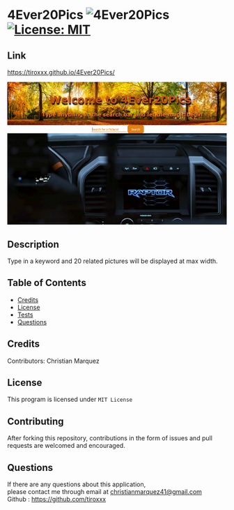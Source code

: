 # 4Ever20Pics ![4Ever20Pics](https://img.shields.io/github/languages/top/tiroxxx/4Ever20Pics) [![License: MIT](https://img.shields.io/badge/License-MIT-yellow.svg)](https://opensource.org/licenses/MIT)
  ## Link
  https://tiroxxx.github.io/4Ever20Pics/

  ![Screenshot](./assets/images/screenshot.png)

  ## Description 
  Type in a keyword and 20 related pictures will be displayed at max width.
  ## Table of Contents
  
  * [Credits](#credits)
  * [License](#license)
  * [Tests](#tests)
  * [Questions](#questions)
  

  ## Credits
  Contributors: Christian Marquez
  
  ## License
  This program is licensed under <code>MIT License</code>
  
  ## Contributing
  After forking this repository, contributions in the form of issues and pull requests are welcomed and encouraged.

  ## Questions
  If there are any questions about this application, <br>
  please contact me through email at christianmarquez41@gmail.com  <br>
  Github : https://github.com/tiroxxx
  
